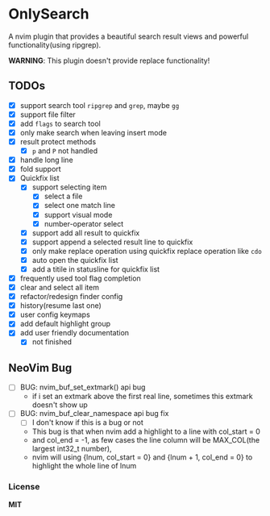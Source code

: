 # OnlySearch

A nvim plugin that provides a beautiful search result views and powerful functionality(using ripgrep).

**WARNING**: This plugin doesn't provide replace functionality!

## TODOs

- [x] support search tool `ripgrep` and `grep`, maybe `gg`
- [x] support file filter
- [x] add `flags` to search tool
- [x] only make search when leaving insert mode
- [x] result protect methods
  + [x] `p` and `P` not handled
- [x] handle long line
- [x] fold support
- [x] Quickfix list
  + [x] support selecting item
    * [x] select a file
    * [x] select one match line
    * [x] support visual mode
    * [x] number-operator select
  + [x] support add all result to quickfix
  + [x] support append a selected result line to quickfix
  + [x] only make replace operation using quickfix replace operation like `cdo`
  + [x] auto open the quickfix list
  + [x] add a titile in statusline for quickfix list
- [x] frequently used tool flag completion
- [x] clear and select all item
- [x] refactor/redesign finder config
- [x] history(resume last one)
- [x] user config keymaps
- [x] add default highlight group
- [x] add user friendly documentation
  + [x] not finished

## NeoVim Bug

- [ ] BUG: nvim_buf_set_extmark() api bug
  + if i set an extmark above the first real line, sometimes this extmark doesn't show up
- [ ] BUG: nvim_buf_clear_namespace api bug fix
  + [ ] I don't know if this is a bug or not
  + This bug is that when nvim add a highlight to a line with col_start = 0
  + and col_end = -1, as few cases the line column will be MAX_COL(the largest int32_t number),
  + nvim will using {lnum, col_start = 0} and {lnum + 1, col_end = 0} to highlight the whole line of lnum

### License

**MIT**
